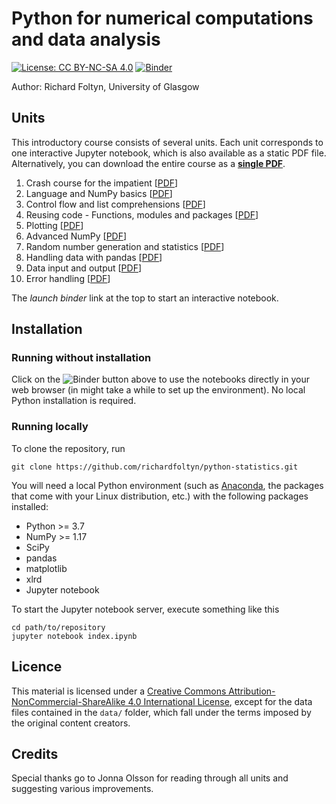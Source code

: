 # Python for numerical computations and data analysis
[![License: CC BY-NC-SA 4.0](https://img.shields.io/badge/License-CC%20BY--NC--SA%204.0-lightgrey.svg)](https://creativecommons.org/licenses/by-nc-sa/4.0/)
[![Binder](https://mybinder.org/badge_logo.svg)](https://mybinder.org/v2/gh/richardfoltyn/python-statistics/main?filepath=index.ipynb)

Author: Richard Foltyn, University of Glasgow

## Units

This introductory course consists of several units. Each unit corresponds
to one interactive Jupyter notebook, which is also available
as a static PDF file. Alternatively, you can download the entire course as a 
**[single PDF](latex/python-course.pdf)**.

1.  Crash course for the impatient [[PDF](latex/unit01.pdf)]
2.  Language and NumPy basics [[PDF](latex/unit02.pdf)]
3.  Control flow and list comprehensions [[PDF](latex/unit03.pdf)]
4.  Reusing code - Functions, modules and packages [[PDF](latex/unit04.pdf)]
5.  Plotting [[PDF](latex/unit05.pdf)]
6.  Advanced NumPy [[PDF](latex/unit06.pdf)]
7.  Random number generation and statistics [[PDF](latex/unit07.pdf)]
8.  Handling data with pandas [[PDF](latex/unit08.pdf)]
9.  Data input and output [[PDF](latex/unit09.pdf)]
10. Error handling [[PDF](latex/unit10.pdf)]

The *launch binder* link at the top to start an interactive
notebook.

## Installation

### Running without installation

Click on the ![Binder](https://mybinder.org/badge_logo.svg) button
above to use the notebooks directly in your web browser 
(in might take a while to set up the environment). No local
Python installation is required.

### Running locally

To clone the repository, run

    git clone https://github.com/richardfoltyn/python-statistics.git

You will need a local Python environment (such as [Anaconda](https://www.anaconda.com/products/individual), the packages that come with your Linux distribution, etc.)
with the following packages installed:

-   Python >= 3.7
-   NumPy >= 1.17
-   SciPy
-   pandas
-   matplotlib
-   xlrd
-   Jupyter notebook

To start the Jupyter notebook server, execute something like this

    cd path/to/repository
    jupyter notebook index.ipynb

## Licence

This material is licensed under a 
[Creative Commons Attribution-NonCommercial-ShareAlike 4.0 International License](http://creativecommons.org/licenses/by-nc-sa/4.0/),
except for the data files contained in the `data/` folder, which
fall under the terms imposed by the original content creators.

## Credits

Special thanks go to Jonna Olsson for reading through all units and
suggesting various improvements.
